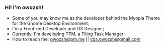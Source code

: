 ### Hi! I'm owozsh!

- Some of you may know me as the developer behind the Myopia Theme for the Gnome Desktop Environment;
- I'm a Front-end Developer and UX Designer;
- Currently, I'm developing TTM, a Tiling Task Manager;
- How to reach me: owozsh@pm.me || vbs.owozsh@gmail.com
